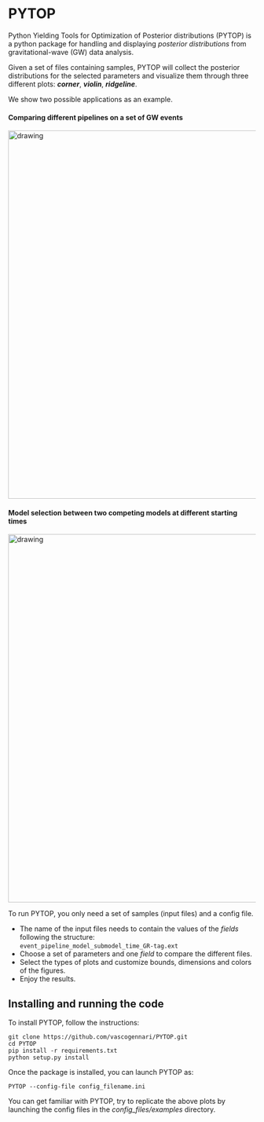 # PYTOP

Python Yielding Tools for Optimization of Posterior distributions (PYTOP) is a python package for handling and displaying *posterior distributions* from gravitational-wave (GW) data analysis.

Given a set of files containing samples, PYTOP will collect the posterior distributions for the selected parameters and visualize them through three different plots: ***corner***, ***violin***, ***ridgeline***.

We show two possible applications as an example.
#### Comparing different pipelines on a set of GW events
<img src="https://github.com/vascogennari/PYTOP/assets/62053184/0753647d-03e0-4592-bfd6-5670b8614656" alt="drawing" width="750"/>

#### Model selection between two competing models at different starting times
<img src="https://github.com/vascogennari/PYTOP/assets/62053184/ac453ba8-150f-463e-a091-dbdc24218bd5" alt="drawing" width="750"/>

To run PYTOP, you only need a set of samples (input files) and a config file.
- The name of the input files needs to contain the values of the *fields* following the structure:<br> `event_pipeline_model_submodel_time_GR-tag.ext`
- Choose a set of parameters and one *field* to compare the different files.
- Select the types of plots and customize bounds, dimensions and colors of the figures.
- Enjoy the results.


## Installing and running the code
To install PYTOP, follow the instructions:

    git clone https://github.com/vascogennari/PYTOP.git
    cd PYTOP
    pip install -r requirements.txt
    python setup.py install
    
Once the package is installed, you can launch PYTOP as:

    PYTOP --config-file config_filename.ini
    
You can get familiar with PYTOP, try to replicate the above plots by launching the config files in the *config_files/examples* directory.
